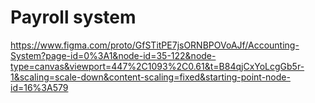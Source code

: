 # Payroll system

https://www.figma.com/proto/GfSTitPE7jsORNBPOVoAJf/Accounting-System?page-id=0%3A1&node-id=35-122&node-type=canvas&viewport=447%2C1093%2C0.61&t=B84qjCxYoLcgGb5r-1&scaling=scale-down&content-scaling=fixed&starting-point-node-id=16%3A579
